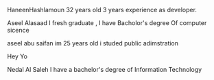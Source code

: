 HaneenHashlamoun 32 years old 3 years experience as developer.

Aseel Alasaad I fresh graduate , I have Bacholor's degree Of computer sicence 

aseel abu saifan im 25 years old   i studed public adimstration 

Hey Yo

Nedal Al Saleh I have a bachelor's degree of Information Technology